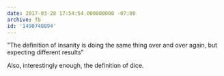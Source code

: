 ```yaml
---
date: 2017-03-28 17:54:54.000000000 -07:00
archive: fb
id: '1490748894'
---
```


"The definition of insanity is doing the same thing over and over again, but expecting different results”

Also, interestingly enough, the definition of dice.
